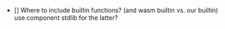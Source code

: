 - [] Where to include builtin functions? (and wasm builtin vs. our builtin) use component stdlib for the latter?
